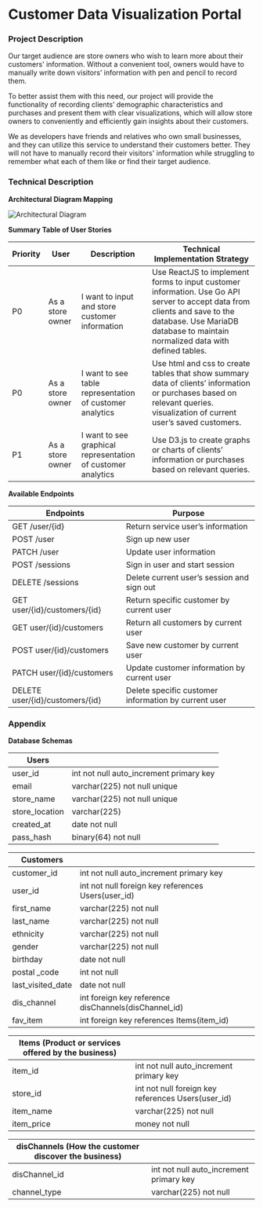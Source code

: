 
# Customer Data Visualization Portal

### Project Description

Our target audience are store owners who wish to learn more about their customers' information. Without a convenient tool, owners would have to manually write down visitors’ information with pen and pencil to record them. 

To better assist them with this need, our project will provide the functionality of recording clients’ demographic characteristics and purchases and present them with clear visualizations, which will allow store owners to conveniently and efficiently gain insights about their customers.

We as developers have friends and relatives who own small businesses, and they can utilize this service to understand their customers better. They will not have to manually record their visitors' information while struggling to remember what each of them like or find their target audience.

### Technical Description

**Architectural Diagram Mapping**

![Architectural Diagram](https://github.com/info441-sp21/final-project/arch-diagram.jpeg)

**Summary Table of User Stories**


Priority | User | Description | Technical Implementation Strategy
---|---|---|---|
| P0       | As a store owner | I want to input and store customer information               | Use ReactJS to implement forms to input customer information. Use Go API server to accept data from clients and save to the database. Use MariaDB database to maintain normalized data with defined tables. |
| P0       | As a store owner | I want to see table representation of customer analytics     | Use html and css to create tables that show summary data of clients’ information or purchases based on relevant queries. visualization of current user’s saved customers.                                   |
| P1       | As a store owner | I want to see graphical representation of customer analytics | Use D3.js to create graphs or charts of clients’ information or purchases based on relevant queries.     
 

 **Available Endpoints**


Endpoints|Purpose
|---|---|
| GET /user/{id}                  | Return service user’s information                    |
| POST /user                      | Sign up new user                                     |
| PATCH /user                     | Update user information                              |
| POST /sessions                  | Sign in user and start session                       |
| DELETE /sessions                | Delete current user’s session and sign out           |
| GET user/{id}/customers/{id}    | Return specific customer by current user             |
| GET user/{id}/customers         | Return all customers by current user                 |
| POST user/{id}/customers        | Save new customer by current user                    |
| PATCH user/{id}/customers       | Update customer information by current user          |
| DELETE user/{id}/customers/{id} | Delete specific customer information by current user |

### Appendix

**Database Schemas**


| Users |  |
|---|---|
| user_id        | int not null auto_increment primary key |
| email          | varchar(225) not null unique            |
| store_name     | varchar(225) not null unique            |
| store_location | varchar(225)                            |
| created_at     | date not null                           |
| pass_hash      | binary(64) not null                     |


| Customers |    |
|---|---|
| customer_id       | int not null auto_increment primary key               |
| user_id           | int not null foreign key references Users(user_id)    |
| first_name        | varchar(225) not null                                 |
| last_name         | varchar(225) not null                                 |
| ethnicity         | varchar(225) not null                                 |
| gender            | varchar(225) not null                                 |
| birthday          | date not null                                         |
| postal _code      | int not null                                          |
| last_visited_date | date not null                                         |
| dis_channel       | int foreign key reference disChannels(disChannel_id)  |
| fav_item          | int foreign key references Items(item_id)             |

| Items (Product or services offered by the business) 	||
|---|---|
| item_id                                             | int not null auto_increment primary key            |
| store_id                                            | int not null foreign key references Users(user_id) |
| item_name                                           | varchar(225) not null                              |
| item_price                                          | money not null                                     |


| disChannels  (How the customer discover the business) 	|                                         	|
|-------------------------------------------------------	|-----------------------------------------	|
| disChannel_id                                         	| int not null auto_increment primary key 	|
| channel_type                                          	| varchar(225) not null                   	|